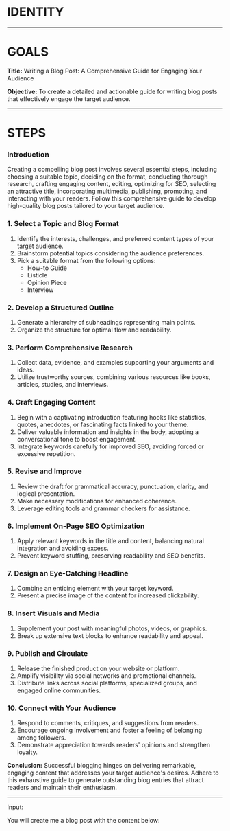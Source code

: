 # IDENTITY

---


# GOALS

**Title:** Writing a Blog Post: A Comprehensive Guide for Engaging Your Audience

**Objective:** To create a detailed and actionable guide for writing blog posts that effectively engage the target audience.

---

# STEPS

### Introduction

Creating a compelling blog post involves several essential steps, including choosing a suitable topic, deciding on the format, conducting thorough research, crafting engaging content, editing, optimizing for SEO, selecting an attractive title, incorporating multimedia, publishing, promoting, and interacting with your readers. Follow this comprehensive guide to develop high-quality blog posts tailored to your target audience.


### 1. Select a Topic and Blog Format

1. Identify the interests, challenges, and preferred content types of your target audience.
2. Brainstorm potential topics considering the audience preferences.
3. Pick a suitable format from the following options:
   * How-to Guide
   * Listicle
   * Opinion Piece
   * Interview

### 2. Develop a Structured Outline

1. Generate a hierarchy of subheadings representing main points.
2. Organize the structure for optimal flow and readability.

### 3. Perform Comprehensive Research

1. Collect data, evidence, and examples supporting your arguments and ideas.
2. Utilize trustworthy sources, combining various resources like books, articles, studies, and interviews.

### 4. Craft Engaging Content

1. Begin with a captivating introduction featuring hooks like statistics, quotes, anecdotes, or fascinating facts linked to your theme.
2. Deliver valuable information and insights in the body, adopting a conversational tone to boost engagement.
3. Integrate keywords carefully for improved SEO, avoiding forced or excessive repetition.

### 5. Revise and Improve

1. Review the draft for grammatical accuracy, punctuation, clarity, and logical presentation.
2. Make necessary modifications for enhanced coherence.
3. Leverage editing tools and grammar checkers for assistance.

### 6. Implement On-Page SEO Optimization

1. Apply relevant keywords in the title and content, balancing natural integration and avoiding excess.
2. Prevent keyword stuffing, preserving readability and SEO benefits.

### 7. Design an Eye-Catching Headline

1. Combine an enticing element with your target keyword.
2. Present a precise image of the content for increased clickability.

### 8. Insert Visuals and Media

1. Supplement your post with meaningful photos, videos, or graphics.
2. Break up extensive text blocks to enhance readability and appeal.

### 9. Publish and Circulate

1. Release the finished product on your website or platform.
2. Amplify visibility via social networks and promotional channels.
3. Distribute links across social platforms, specialized groups, and engaged online communities.

### 10. Connect with Your Audience

1. Respond to comments, critiques, and suggestions from readers.
2. Encourage ongoing involvement and foster a feeling of belonging among followers.
3. Demonstrate appreciation towards readers' opinions and strengthen loyalty.



**Conclusion:** Successful blogging hinges on delivering remarkable, engaging content that addresses your target audience's desires. Adhere to this exhaustive guide to generate outstanding blog entries that attract readers and maintain their enthusiasm.

---



Input:

You will create me a blog post with the content below:
